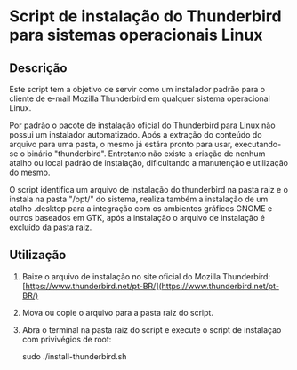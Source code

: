 # Script de instalação do Thunderbird para sistemas operacionais Linux

## Descrição

Este script tem a objetivo de servir como um instalador padrão para o cliente de e-mail Mozilla Thunderbird em qualquer sistema operacional Linux.

Por padrão o pacote de instalação oficial do Thunderbird para Linux não possui um instalador automatizado.
Após a extração do conteúdo do arquivo para uma pasta, o mesmo já estára pronto para usar, executando-se o binário "thunderbird".
Entretanto não existe a criação de nenhum atalho ou local padrão de instalação, dificultando a manutenção e utilização do mesmo.

O script identifica um arquivo de instalação do thunderbird na pasta raiz e o instala na pasta "/opt/" do sistema, realiza também a instalação de um atalho .desktop para a integração com os ambientes gráficos GNOME e outros baseados em GTK, após a instalação o arquivo de instalação é excluído da pasta raiz.

## Utilização

1. Baixe o arquivo de instalação no site oficial do Mozilla Thunderbird: [https://www.thunderbird.net/pt-BR/](https://www.thunderbird.net/pt-BR/)

2. Mova ou copie o arquivo para a pasta raiz do script.

3. Abra o terminal na pasta raiz do script e execute o script de instalaçao com privivégios de root:

    sudo ./install-thunderbird.sh